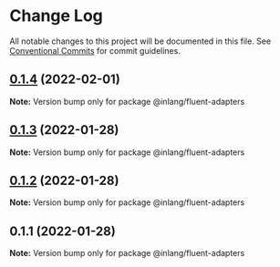 # Change Log

All notable changes to this project will be documented in this file.
See [Conventional Commits](https://conventionalcommits.org) for commit guidelines.

## [0.1.4](https://github.com/inlang/inlang/compare/@inlang/fluent-adapters@0.1.3...@inlang/fluent-adapters@0.1.4) (2022-02-01)

**Note:** Version bump only for package @inlang/fluent-adapters

## [0.1.3](https://github.com/inlang/inlang/compare/@inlang/fluent-adapters@0.1.2...@inlang/fluent-adapters@0.1.3) (2022-01-28)

**Note:** Version bump only for package @inlang/fluent-adapters

## [0.1.2](https://github.com/inlang/inlang/compare/@inlang/fluent-adapters@0.1.1...@inlang/fluent-adapters@0.1.2) (2022-01-28)

**Note:** Version bump only for package @inlang/fluent-adapters

## 0.1.1 (2022-01-28)

**Note:** Version bump only for package @inlang/fluent-adapters
